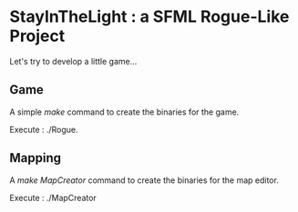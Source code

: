 # StayInTheLight : a SFML Rogue-Like Project

Let's try to develop a little game...

## Game

A simple *make* command to create the binaries for the game.

Execute : ./Rogue.


## Mapping

A *make MapCreator* command to create the binaries for the map editor.

Execute : ./MapCreator
